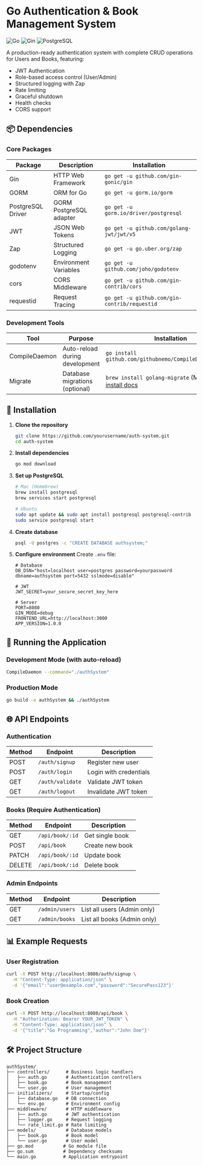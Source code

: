 # Go Authentication & Book Management System

![Go](https://img.shields.io/badge/Go-1.21+-blue)
![Gin](https://img.shields.io/badge/Gin-v1.9-green)
![PostgreSQL](https://img.shields.io/badge/PostgreSQL-15+-blueviolet)

A production-ready authentication system with complete CRUD operations for Users and Books, featuring:

- JWT Authentication
- Role-based access control (User/Admin)
- Structured logging with Zap
- Rate limiting
- Graceful shutdown
- Health checks
- CORS support

## 📦 Dependencies

### Core Packages
| Package | Description | Installation |
|---------|-------------|--------------|
| Gin | HTTP Web Framework | `go get -u github.com/gin-gonic/gin` |
| GORM | ORM for Go | `go get -u gorm.io/gorm` |
| PostgreSQL Driver | GORM PostgreSQL adapter | `go get -u gorm.io/driver/postgresql` |
| JWT | JSON Web Tokens | `go get -u github.com/golang-jwt/jwt/v5` |
| Zap | Structured Logging | `go get -u go.uber.org/zap` |
| godotenv | Environment Variables | `go get -u github.com/joho/godotenv` |
| cors | CORS Middleware | `go get -u github.com/gin-contrib/cors` |
| requestid | Request Tracing | `go get -u github.com/gin-contrib/requestid` |

### Development Tools
| Tool | Purpose | Installation |
|------|---------|--------------|
| CompileDaemon | Auto-reload during development | `go install github.com/githubnemo/CompileDaemon@latest` |
| Migrate | Database migrations (optional) | `brew install golang-migrate` (Mac) or see [install docs](https://github.com/golang-migrate/migrate/tree/master/cmd/migrate) |

## 🚀 Installation

1. **Clone the repository**
   ```bash
   git clone https://github.com/yourusername/auth-system.git
   cd auth-system
   ```

2. **Install dependencies**
   ```bash
   go mod download
   ```

3. **Set up PostgreSQL**
   ```bash
   # Mac (Homebrew)
   brew install postgresql
   brew services start postgresql

   # Ubuntu
   sudo apt update && sudo apt install postgresql postgresql-contrib
   sudo service postgresql start
   ```

4. **Create database**
   ```bash
   psql -U postgres -c "CREATE DATABASE authsystem;"
   ```

5. **Configure environment**
   Create `.env` file:
   ```env
   # Database
   DB_DSN="host=localhost user=postgres password=yourpassword dbname=authsystem port=5432 sslmode=disable"

   # JWT
   JWT_SECRET=your_secure_secret_key_here

   # Server
   PORT=8080
   GIN_MODE=debug
   FRONTEND_URL=http://localhost:3000
   APP_VERSION=1.0.0
   ```

## 🏃 Running the Application

### Development Mode (with auto-reload)
```bash
CompileDaemon --command="./authSystem"
```

### Production Mode
```bash
go build -o authSystem && ./authSystem
```

## 🌐 API Endpoints

### Authentication
| Method | Endpoint | Description |
|--------|----------|-------------|
| POST | `/auth/signup` | Register new user |
| POST | `/auth/login` | Login with credentials |
| GET | `/auth/validate` | Validate JWT token |
| GET | `/auth/logout` | Invalidate JWT token |

### Books (Require Authentication)
| Method | Endpoint | Description |
|--------|----------|-------------|
| GET | `/api/book/:id` | Get single book |
| POST | `/api/book` | Create new book |
| PATCH | `/api/book/:id` | Update book |
| DELETE | `/api/book/:id` | Delete book |

### Admin Endpoints
| Method | Endpoint | Description |
|--------|----------|-------------|
| GET | `/admin/users` | List all users (Admin only) |
| GET | `/admin/books` | List all books (Admin only) |

## 📊 Example Requests

### User Registration
```bash
curl -X POST http://localhost:8080/auth/signup \
  -H "Content-Type: application/json" \
  -d '{"email":"user@example.com","password":"SecurePass123"}'
```

### Book Creation
```bash
curl -X POST http://localhost:8080/api/book \
  -H "Authorization: Bearer YOUR_JWT_TOKEN" \
  -H "Content-Type: application/json" \
  -d '{"title":"Go Programming","author":"John Doe"}'
```

## 🛠 Project Structure

```
authSystem/
├── controllers/      # Business logic handlers
│   ├── auth.go       # Authentication controllers
│   ├── book.go       # Book management
│   └── user.go       # User management
├── initializers/     # Startup/config
│   ├── database.go   # DB connection
│   └── env.go        # Environment config
├── middleware/       # HTTP middleware
│   ├── auth.go       # JWT authentication
│   ├── logger.go     # Request logging
│   └── rate_limit.go # Rate limiting
├── models/           # Database models
│   ├── book.go       # Book model
│   └── user.go       # User model
├── go.mod           # Go module file
├── go.sum           # Dependency checksums
└── main.go          # Application entrypoint
```
